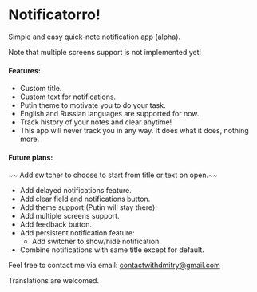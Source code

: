 # Notificatorro!
Simple and easy quick-note notification app (alpha).

Note that multiple screens support is not implemented yet!

#### Features:
- Custom title.
- Custom text for notifications.
- Putin theme to motivate you to do your task.
- English and Russian languages are supported for now.
- Track history of your notes and clear anytime!
- This app will never track you in any way. It does what it does, nothing more.

#### Future plans:
~~ Add switcher to choose to start from title or text on open.~~
- Add delayed notifications feature.
- Add clear field and notifications button.
- Add theme support (Putin will stay there).
- Add multiple screens support.
- Add feedback button.
- Add persistent notification feature:
	- Add switcher to show/hide notification.
- Combine notifications with same title except for default.

Feel free to contact me via email: contactwithdmitry@gmail.com

Translations are welcomed.
